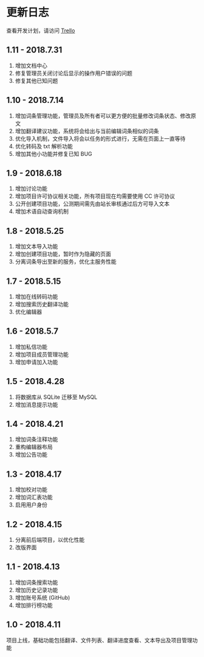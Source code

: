 # 更新日志
查看开发计划，请访问 [Trello](https://trello.com/b/jdoIGajS/paratranz-%E5%B9%B3%E5%8F%B0%E5%BC%80%E5%8F%91%E8%AE%A1%E5%88%92)

## 1.11 - 2018.7.31
1. 增加文档中心
2. 修复管理员关闭讨论后显示的操作用户错误的问题
3. 修复其他已知问题

## 1.10 - 2018.7.14
1. 增加词条管理功能，管理员及所有者可以更方便的批量修改词条状态、修改原文
2. 增加翻译建议功能，系统将会给出与当前编辑词条相似的词条
3. 优化导入机制，文件导入将会以任务的形式进行，无需在页面上一直等待
4. 优化转码及 txt 解析功能
5. 增加其他小功能并修复已知 BUG

## 1.9 - 2018.6.18
1. 增加讨论功能
2. 增加项目许可协议相关功能，所有项目现在均需要使用 CC 许可协议
3. 公开创建项目功能，公测期间需先由站长审核通过后方可导入文本
4. 增加术语自动查询机制

## 1.8 - 2018.5.25
1. 增加文本导入功能
2. 增加创建项目功能，暂时作为隐藏的页面
3. 分离词条导出至新的服务，优化主服务性能

## 1.7 - 2018.5.15
1. 增加在线转码功能
2. 增加搜索历史翻译功能
3. 优化编辑器

## 1.6 - 2018.5.7
1. 增加私信功能
2. 增加项目成员管理功能
3. 增加申请加入功能

## 1.5 - 2018.4.28
1. 将数据库从 SQLite 迁移至 MySQL
2. 增加消息提示功能

## 1.4 - 2018.4.21
1. 增加词条注释功能
2. 重构编辑器布局
3. 增加公告功能

## 1.3 - 2018.4.17
1. 增加校对功能
2. 增加词汇表功能
3. 启用用户身份

## 1.2 - 2018.4.15
1. 分离前后端项目，以优化性能
2. 改版界面

## 1.1 - 2018.4.13
1. 增加词条搜索功能
2. 增加历史记录功能
3. 增加账号系统 (GitHub)
4. 增加排行榜功能

## 1.0 - 2018.4.11
项目上线，基础功能包括翻译、文件列表、翻译进度查看、文本导出及项目管理功能
